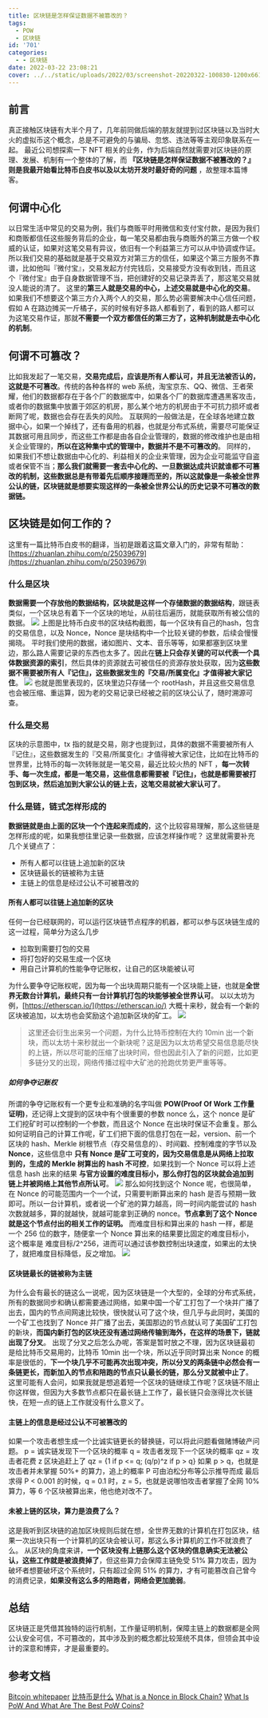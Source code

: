 ```yaml
---
title: 区块链是怎样保证数据不被篡改的？
tags:
  - POW
  - 区块链
id: '701'
categories:
  - - 区块链
date: 2022-03-22 23:08:21
cover: ../../static/uploads/2022/03/screenshot-20220322-100830-1200x661.png
---
```




## 前言

真正接触区块链有大半个月了，几年前同做后端的朋友就提到过区块链以及当时大火的虚拟币这个概念，总是不可避免的与骗局、忽悠、违法等等主观印象联系在一起。 最近公司想探索一下 NFT 相关的业务，作为后端自然就需要对区块链的原理、发展、机制有一个整体的了解，而 **『区块链是怎样保证数据不被篡改的？』则是我最开始看比特币白皮书以及以太坊开发时最好奇的问题** ，故整理本篇博客。

## 何谓中心化

以日常生活中常见的交易为例，我们与商贩平时用微信和支付宝付款，是因为我们和商贩都信任这些服务背后的企业，每一笔交易都由我与商贩外的第三方做一个权威的认证，如果对这笔交易有异议，依旧有一个利益第三方可以从中协调或作证。所以我们交易的基础就是基于交易双方对第三方的信任，如果这个第三方服务不靠谱，比如他叫『微付宝』，交易发起方付完钱后，交易接受方没有收到钱，而且这个『微付宝』由于自身数据管理不当，把创建好的交易记录弄丢了，那这笔交易就没人能说的清了。 这里的**第三人就是交易的中心，上述交易就是中心化的交易**。如果我们不想要这个第三方介入两个人的交易，那么势必需要解决中心信任问题，假如 A 在路边摊买一斤橘子，买的时候有好多路人都看到了，看到的路人都可以为这笔交易作证，那就**不需要一个双方都信任的第三方了，这种机制就是去中心化的机制**。

## 何谓不可篡改？

比如我发起了一笔交易，**交易完成后，应该是所有人都认可，并且无法被否认的，这就是不可篡改**。传统的各种各样的 web 系统，淘宝京东、QQ、微信、王者荣耀，他们的数据都存在于各个厂的数据库中，如果各个厂的数据库遭遇黑客攻击，或者你的数据集中放置于郊区的机房，那么某个地方的机房由于不可抗力损坏或者断网了呢，数据也会存在丢失的风险。 互联网的一般做法是，在全球各地建立数据中心，如果一个掉线了，还有备用的机器，也就是分布式系统，需要尽可能保证其数据可用且同步，而这些工作都是由各自企业管理的，数据的修改维护也是由相关企业管理的，**所以在这种集中式的管理中，数据并不是不可篡改的**。 同样的，如果我们不想让数据由中心化的、利益相关的企业来管理，因为企业可能监守自盗或者保管不当；**那么我们就需要一套去中心化的、一旦数据达成共识就谁都不可篡改的机制，这些数据总是有带着先后顺序接踵而至的，所以这就像是一条被全世界公认的链，区块链就是想要实现这样的一条被全世界公认的历史记录不可篡改的数据链。**

## 区块链是如何工作的？

这里有一篇比特币白皮书的翻译，当初是跟着这篇文章入门的，非常有帮助： [https://zhuanlan.zhihu.com/p/25039679](https://zhuanlan.zhihu.com/p/25039679)

### 什么是区块

**数据需要一个存放他的数据结构，区块就是这样一个存储数据的数据结构**，跟链表类似，一个区块总有着下一个区块的地址，从前往后遍历，就能获取所有被公信的数据。 [![](../static/uploads/2022/03/wp_editor_md_f1e1f8734c89e3b7fb1ce2b9fc63e722.jpg)](../static/uploads/2022/03/wp_editor_md_f1e1f8734c89e3b7fb1ce2b9fc63e722.jpg) 上图是比特币白皮书的区块结构截图，每一个区块有自己的hash，包含的交易信息，以及 Nonce，Nonce 是块结构中一个比较关键的参数，后续会慢慢揭晓。 平时我们使用的数据，诸如图片、文本、音乐等等，如果都塞到区块里边，那么路人需要记录的东西也太多了。因此在**链上只会存关键的可以代表一个具体数据资源的索引**，然后具体的资源就去可被信任的资源存放处获取，因为**这些数据不需要被所有人『记住』，这些数据发生的『交易/所属变化』才值得被大家记住**。 [![](../static/uploads/2022/03/wp_editor_md_26f8ec253c458c10aab2855e8c4a16ff.jpg)](../static/uploads/2022/03/wp_editor_md_26f8ec253c458c10aab2855e8c4a16ff.jpg) 也就是图里表现的，区块里边只存储一个 rootHash，并且这些交易信息也会被压缩、重运算，因为老的交易记录已经被之前的区块公认了，随时溯源可查。

### 什么是交易

区块的示意图中，tx 指的就是交易，刚才也提到过，具体的数据不需要被所有人『记住』，这些数据发生的『交易/所属变化』才值得被大家记住，比如在比特币的世界里，比特币的每一次转账就是一笔交易，最近比较火热的 NFT ，**每一次转手、每一次生成，都是一笔交易，这些信息都需要被『记住』，也就是都需要被打包到区块，然后追加到大家公认的链上去，这笔交易就被大家认可了**。

### 什么是链，链式怎样形成的

**数据链就是由上面的区块一个个连起来而成的**，这个比较容易理解，那么这些链是怎样形成的呢，如果我想往里记录一些数据，应该怎样操作呢？ 这里就需要补充几个关键点了：

*   所有人都可以往链上追加新的区块
*   区块链最长的链被称为主链
*   主链上的信息是经过公认不可被篡改的

#### 所有人都可以往链上追加新的区块

任何一台已经联网的，可以运行区块链节点程序的机器，都可以参与区块链生成的这一过程，简单分为这么几步

*   拉取到需要打包的交易
*   将打包好的交易生成一个区块
*   用自己计算机的性能争夺记账权，让自己的区块能被认可

为什么要争夺记账权呢，因为每一个出块周期只能有一个区块能上链，也就是**全世界无数台计算机，最终只有一台计算机打包的块能够被全世界认可**。 以以太坊为例，[https://etherscan.io/](https://etherscan.io/) 大概十来秒，就会有一个新的区块被追加，以太坊也会奖励这个追加新区块的矿工。 [![](../static/uploads/2022/03/wp_editor_md_a8fcf5b0062b7b4e30750fe035db2503.jpg)](../static/uploads/2022/03/wp_editor_md_a8fcf5b0062b7b4e30750fe035db2503.jpg)

> 这里还会衍生出来另一个问题，为什么比特币控制在大约 10min 出一个新块，而以太坊十来秒就出一个新块呢？这是因为以太坊希望交易信息能尽快的上链，所以尽可能的压缩了出块时间，但也因此引入了新的问题，比如更多链分叉的出现，网络传播过程中大矿池的抢跑优势更严重等等。

##### 如何争夺记账权

所谓的争夺记账权有一个更专业和准确的名字叫做 **POW(Proof Of Work 工作量证明)**，还记得上文提到的区块中有个很重要的参数 nonce 么，这个 nonce 是矿工们挖矿时可以控制的一个参数，而且这个 Nonce 在出块时保证不会重复。那么如何证明自己的计算工作呢，矿工们把下面的信息打包在一起，version、前一个区块的 hash、Merkle 树根节点（存交易信息的）、时间戳、控制难度的字节以及 **Nonce**，这些信息中 **只有 Nonce 是矿工可变的，因为交易信息是从网络上拉取到的，生成的 Merkle 树算出的 hash 不可控**，如果找到一个 Nonce 可以将上述信息 hash 出来的结果 **与官方设置的难度目标小，那么你打包的区块就会追加到链上并被网络上其他节点所认可**。 [![](../static/uploads/2022/03/wp_editor_md_e2c84cf9f9921653ecea9ec4e6352157.jpg)](../static/uploads/2022/03/wp_editor_md_e2c84cf9f9921653ecea9ec4e6352157.jpg) 那么如何找到这个 Nonce 呢，也很简单，在 Nonce 的可能范围内一个一个试，只需要判断算出来的 hash 是否与预期一致即可。所以一台计算机，或者说一个矿池的算力越高，同一时间内能尝试的 hash 次数就越多，算的就越快，就越可能拿到正确的 nonce。**节点拿到了这个 Nonce 就是这个节点付出的相关工作的证明。** 而难度目标和算出来的 hash 一样，都是一个 256 位的数字，随便拿一个 Nonce 算出来的结果要比固定的难度目标小，这个概率是 难度目标/2^256，进而可以通过该参数控制出块速度，如果出的太快了，就把难度目标降低，反之增加。 [![](../static/uploads/2022/03/wp_editor_md_65f8e4bd93928c55e283320bd0dc0e04.jpg)](../static/uploads/2022/03/wp_editor_md_65f8e4bd93928c55e283320bd0dc0e04.jpg)

#### 区块链最长的链被称为主链

为什么会有最长的链这么一说呢，因为区块链是一个大型的，全球的分布式系统，所有的数据同步和确认都需要通过网络，如果中国一个矿工打包了一个块并广播了出去，国内的节点间网速比较快，很快就认可了这个块，但几乎与此同时，美国的一个矿工也找到了 Nonce 并广播了出去，美国那边的节点就认可了美国矿工打包的新块，**而国内新打包的区块还没有通过网络传输到海外，在这样的场景下，链就出现了分叉**。 出现了分叉之后怎么办呢，答案是暂时放之不理，因为区块链最初是给比特币交易用的，比特币 10min 出一个块，所以近乎同时算出来 Nonce 的概率是很低的，**下一个块几乎不可能再次出现冲突，所以分叉的两条链中必然会有一条链更长，而新加入的节点和陪跑的节点只认最长的链，那么分叉就被中止了**。 这里可能有人会问，如果我就是想追着短一个区块的链继续工作呢？区块链不阻止你这样做，但因为大多数节点都只在最长链上工作了，最长链只会涨得比次长链快，在短一点的链上工作就没有什么意义了。

#### 主链上的信息是经过公认不可被篡改的

如果一个攻击者想生成一个比诚实链更长的替换链，可以将此问题看做赌博破产问题。 p = 诚实链发现下一个区块的概率 q = 攻击者发现下一个区块的概率 qz = 攻击者花费 z 区块追赶上了 qz = {1 if p <= q; (q/p)^z if p > q} 如果 p > q，也就是攻击者并未掌握 50%+ 的算力，追上的概率 P 可由泊松分布等公示推导而成 最后求得 P < 0.001 的时候，q = 0.1 时，z = 5，也就是说哪怕攻击者掌握了全网 10% 算力，等 6 个区块被算出来，他也绝对改不了。

#### 未被上链的区块，算力是浪费了么？

这是我听到区块链的追加区块规则后就在想，全世界无数的计算机在打包区块，结果一次出块只有一个计算机的区块会被认可，那这么多计算机的工作不就浪费了么。 从区块的角度来讲，**一个区块没有上链那么这个区块的信息确实无法被公认，这些工作就是被浪费掉了**，但这些算力会保障主链免受 51% 算力攻击，因为破坏者想要破坏这个系统时，只有超过全网 51% 的算力，才有可能篡改自己曾今的消费记录，**如果没有这么多的陪跑者，网络会更加脆弱**。

## 总结

区块链正是凭借其独特的运行机制，工作量证明机制，保障主链上的数据都是全网公认安全可信，不可篡改的，其中涉及到的概念都比较笼统不具体，但领会其中设计的深意和博弈，才是最重要的。

## 参考文档

[Bitcoin whitepaper](https://bitcoin.org/bitcoin.pdf) [比特币是什么](https://zhuanlan.zhihu.com/p/133202649) [What is a Nonce in Block Chain?](https://www.tutorialspoint.com/what-is-a-nonce-in-block-chain) [What Is PoW And What Are The Best PoW Coins?](https://paybis.com/blog/what-is-pow/)
